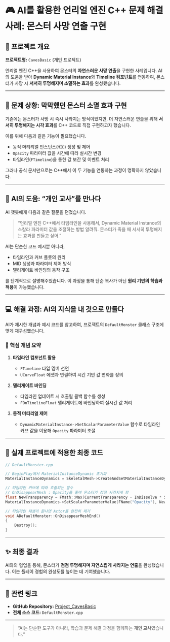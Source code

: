 # 🎮 AI를 활용한 언리얼 엔진 C++ 문제 해결 사례: 몬스터 사망 연출 구현

## 📌 프로젝트 개요

**프로젝트명:** `CavesBasic` (개인 프로젝트)

언리얼 엔진 C++을 사용하여 몬스터의 **자연스러운 사망 연출**을 구현한 사례입니다.
AI의 도움을 받아 **Dynamic Material Instance**와 **Timeline 컴포넌트**를 연동하여,
몬스터가 사망 시 **서서히 투명해지며 소멸하는 효과**를 완성했습니다.

---

## 🎯 문제 상황: 막막했던 몬스터 소멸 효과 구현

기존에는 몬스터가 사망 시 즉시 사라지는 방식이었지만,
더 자연스러운 연출을 위해 **서서히 투명해지는 시각 효과**를 C++ 코드로 직접 구현하고자 했습니다.

이를 위해 다음과 같은 기능이 필요했습니다.

* 동적 머티리얼 인스턴스(`MID`) 생성 및 제어
* `Opacity` 파라미터 값을 시간에 따라 실시간 변경
* 타임라인(`FTimeline`)을 통한 값 보간 및 이벤트 처리

그러나 공식 문서만으로는 C++에서 이 두 기능을 연동하는 과정이 명확하지 않았습니다.

---

## 💬 AI의 도움: “개인 교사”를 만나다

AI 챗봇에게 다음과 같은 질문을 던졌습니다.

> “언리얼 엔진 C++에서 타임라인을 사용해서, Dynamic Material Instance의 스칼라 파라미터 값을 조절하는 방법 알려줘.
> 몬스터가 죽을 때 서서히 투명해지는 효과를 만들고 싶어.”

AI는 단순한 코드 예시뿐 아니라,

* 타임라인과 커브 플롯의 원리
* MID 생성과 파라미터 제어 방식
* 델리게이트 바인딩의 동작 구조

를 단계적으로 설명해주었습니다.
이 과정을 통해 단순 복사가 아닌 **원리 기반의 학습과 적용**이 가능했습니다.

---

## 💻 해결 과정: AI의 지식을 내 것으로 만들다

AI가 제시한 개념과 예시 코드를 참고하여,
프로젝트의 `DefaultMonster` 클래스 구조에 맞게 재구성했습니다.

### 🧩 핵심 개념 요약

1. **타임라인 컴포넌트 활용**

   * `FTimeline` 타입 멤버 선언
   * `UCurveFloat` 에셋과 연결하여 시간 기반 값 변화를 정의

2. **델리게이트 바인딩**

   * 타임라인 업데이트 시 호출될 콜백 함수를 생성
   * `FOnTimelineFloat` 델리게이트에 바인딩하여 실시간 값 처리

3. **동적 머티리얼 제어**

   * `DynamicMaterialInstance->SetScalarParameterValue` 함수로
     타임라인 커브 값을 이용해 `Opacity` 파라미터 조절

---

## 🧱 실제 프로젝트에 적용한 최종 코드

```cpp
// DefaultMonster.cpp

// BeginPlay에서 MaterialInstanceDynamic 초기화
MaterialInstanceDynamics = SkeletalMesh->CreateAndSetMaterialInstanceDynamic(1);

// 타임라인 커브에 따라 호출되는 함수
// OnDisappearMesh : Opacity를 줄여 몬스터가 점점 사라지게 함
float NewTransparency = FMath::Max(CurrentTransparency - InDissolve * SpeedMultiplier, 0.0f);
MaterialInstanceDynamics->SetScalarParameterValue(FName("Opacity"), NewTransparency);

// 타임라인 재생이 끝나면 Actor를 완전히 제거
void ADefaultMonster::OnDisappearMeshEnd()
{
    Destroy();
}
```

---

## ✨ 최종 결과

AI와의 협업을 통해,
몬스터가 **점점 투명해지며 자연스럽게 사라지는 연출**을 완성했습니다.
이는 플레이 경험의 완성도를 높이는 데 기여했습니다.

---

## 🔗 관련 링크

* **GitHub Repository:** [Project_CavesBasic](#)
* **전체 소스 코드:** `DefaultMonster.cpp`

---

> “AI는 단순한 도구가 아니라,
> 학습과 문제 해결 과정을 함께하는 **개인 교사**였습니다.”
